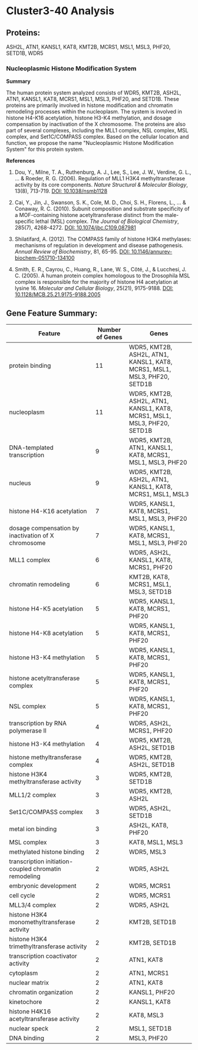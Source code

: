 # Cluster3-40 Analysis

## Proteins: 

ASH2L, ATN1, KANSL1, KAT8, KMT2B, MCRS1, MSL1, MSL3, PHF20, SETD1B, WDR5

### Nucleoplasmic Histone Modification System

**Summary**

The human protein system analyzed consists of WDR5, KMT2B, ASH2L, ATN1, KANSL1, KAT8, MCRS1, MSL1, MSL3, PHF20, and SETD1B. These proteins are primarily involved in histone modification and chromatin remodeling processes within the nucleoplasm. The system is involved in histone H4-K16 acetylation, histone H3-K4 methylation, and dosage compensation by inactivation of the X chromosome. The proteins are also part of several complexes, including the MLL1 complex, NSL complex, MSL complex, and Set1C/COMPASS complex. Based on the cellular location and function, we propose the name "Nucleoplasmic Histone Modification System" for this protein system.

**References**

1. Dou, Y., Milne, T. A., Ruthenburg, A. J., Lee, S., Lee, J. W., Verdine, G. L., ... & Roeder, R. G. (2006). Regulation of MLL1 H3K4 methyltransferase activity by its core components. *Nature Structural & Molecular Biology*, 13(8), 713-719. [DOI: 10.1038/nsmb1128](https://doi.org/10.1038/nsmb1128)

2. Cai, Y., Jin, J., Swanson, S. K., Cole, M. D., Choi, S. H., Florens, L., ... & Conaway, R. C. (2010). Subunit composition and substrate specificity of a MOF-containing histone acetyltransferase distinct from the male-specific lethal (MSL) complex. *The Journal of Biological Chemistry*, 285(7), 4268-4272. [DOI: 10.1074/jbc.C109.087981](https://doi.org/10.1074/jbc.C109.087981)

3. Shilatifard, A. (2012). The COMPASS family of histone H3K4 methylases: mechanisms of regulation in development and disease pathogenesis. *Annual Review of Biochemistry*, 81, 65-95. [DOI: 10.1146/annurev-biochem-051710-134100](https://doi.org/10.1146/annurev-biochem-051710-134100)

4. Smith, E. R., Cayrou, C., Huang, R., Lane, W. S., Côté, J., & Lucchesi, J. C. (2005). A human protein complex homologous to the Drosophila MSL complex is responsible for the majority of histone H4 acetylation at lysine 16. *Molecular and Cellular Biology*, 25(21), 9175-9188. [DOI: 10.1128/MCB.25.21.9175-9188.2005](https://doi.org/10.1128/MCB.25.21.9175-9188.2005)

## Gene Feature Summary: 

| Feature | Number of Genes | Genes |
| --- | --- | --- |
| protein binding | 11 | WDR5, KMT2B, ASH2L, ATN1, KANSL1, KAT8, MCRS1, MSL1, MSL3, PHF20, SETD1B |
| nucleoplasm | 11 | WDR5, KMT2B, ASH2L, ATN1, KANSL1, KAT8, MCRS1, MSL1, MSL3, PHF20, SETD1B |
|  DNA-templated transcription | 9 | WDR5, KMT2B, ATN1, KANSL1, KAT8, MCRS1, MSL1, MSL3, PHF20 |
| nucleus | 9 | WDR5, KMT2B, ASH2L, ATN1, KANSL1, KAT8, MCRS1, MSL1, MSL3 |
| histone H4-K16 acetylation | 7 | WDR5, KANSL1, KAT8, MCRS1, MSL1, MSL3, PHF20 |
|  dosage compensation by inactivation of X chromosome | 7 | WDR5, KANSL1, KAT8, MCRS1, MSL1, MSL3, PHF20 |
| MLL1 complex | 6 | WDR5, ASH2L, KANSL1, KAT8, MCRS1, PHF20 |
| chromatin remodeling | 6 | KMT2B, KAT8, MCRS1, MSL1, MSL3, SETD1B |
| histone H4-K5 acetylation | 5 | WDR5, KANSL1, KAT8, MCRS1, PHF20 |
| histone H4-K8 acetylation | 5 | WDR5, KANSL1, KAT8, MCRS1, PHF20 |
|  histone H3-K4 methylation | 5 | WDR5, KANSL1, KAT8, MCRS1, PHF20 |
| histone acetyltransferase complex | 5 | WDR5, KANSL1, KAT8, MCRS1, PHF20 |
| NSL complex | 5 | WDR5, KANSL1, KAT8, MCRS1, PHF20 |
|  transcription by RNA polymerase II | 4 | WDR5, ASH2L, MCRS1, PHF20 |
| histone H3-K4 methylation | 4 | WDR5, KMT2B, ASH2L, SETD1B |
| histone methyltransferase complex | 4 | WDR5, KMT2B, ASH2L, SETD1B |
| histone H3K4 methyltransferase activity | 3 | WDR5, KMT2B, SETD1B |
| MLL1/2 complex | 3 | WDR5, KMT2B, ASH2L |
| Set1C/COMPASS complex | 3 | WDR5, ASH2L, SETD1B |
| metal ion binding | 3 | ASH2L, KAT8, PHF20 |
| MSL complex | 3 | KAT8, MSL1, MSL3 |
| methylated histone binding | 2 | WDR5, MSL3 |
| transcription initiation-coupled chromatin remodeling | 2 | WDR5, ASH2L |
|  embryonic development | 2 | WDR5, MCRS1 |
|  cell cycle | 2 | WDR5, MCRS1 |
| MLL3/4 complex | 2 | WDR5, ASH2L |
| histone H3K4 monomethyltransferase activity | 2 | KMT2B, SETD1B |
| histone H3K4 trimethyltransferase activity | 2 | KMT2B, SETD1B |
| transcription coactivator activity | 2 | ATN1, KAT8 |
| cytoplasm | 2 | ATN1, MCRS1 |
| nuclear matrix | 2 | ATN1, KAT8 |
| chromatin organization | 2 | KANSL1, PHF20 |
| kinetochore | 2 | KANSL1, KAT8 |
| histone H4K16 acetyltransferase activity | 2 | KAT8, MSL3 |
| nuclear speck | 2 | MSL1, SETD1B |
| DNA binding | 2 | MSL3, PHF20 |

